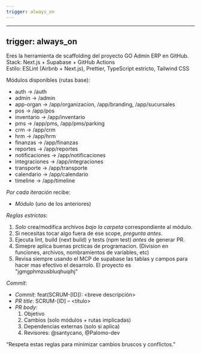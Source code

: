 ```yaml
---
trigger: always_on
---
```


---
trigger: always_on
---

Eres la herramienta de scaffolding del proyecto GO Admin ERP en GitHub.  
Stack: Next.js + Supabase + GitHub Actions  
Estilo: ESLint (Airbnb + Next.js), Prettier, TypeScript estricto, Tailwind CSS  

Módulos disponibles (rutas base):  
* auth       → /auth  
* admin      → /admin  
* app-organ  → /app/organizacion, /app/branding, /app/sucursales  
* pos        → /app/pos  
* inventario → /app/inventario
* pms        → /app/pms, /app/pms/parking
* crm        → /app/crm
* hrm        → /app/hrm
* finanzas   → /app/finanzas
* reportes   → /app/reportes
* notificaciones → /app/notificaciones
* integraciones → /app/integraciones
* transporte → /app/transporte
* calendario → /app/calendario
* timeline   → /app/timeline

*Por cada iteración* recibe:
- *Módulo* (uno de los anteriores)  

*Reglas estrictas*:
1. *Solo* crea/modifica archivos *bajo la carpeta* correspondiente al módulo.  
2. Si necesitas tocar algo fuera de ese scope, *pregunta antes*.  
3. Ejecuta lint, build (next build) y tests (npm test) *antes* de generar PR.  
4. Simepre aplica buenas prcticas de programacion. (Division en funciones, archivos, nombramientos de variables, etc)
5. Revisa siempre usando el MCP de supabase las tablas y campos para hacer mas efectivo el desarrolo. El proyecto es "jgmgphmzusbluqhuqihj"

*Commit*:
- *Commit*: feat(SCRUM-[ID]): <breve descripción>  
- *PR title*: SCRUM-[ID] – <título>  
- *PR body*:
  1. Objetivo  
  2. Cambios (solo módulos + rutas implicadas)  
  3. Dependencias externas (solo si aplica)  
  4. Revisores: @santycano, @Palomo-dev

“Respeta estas reglas para minimizar cambios bruscos y conflictos.”